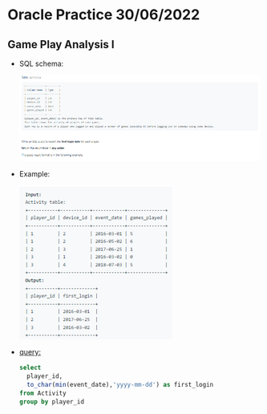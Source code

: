 # Oracle Practice 30/06/2022

## Game Play Analysis I

- SQL schema:

  ![game_play_analysis_1_sql_schema](../img_sql_schema/6/30_game_play_analysis_1_sql_schema.png)

- Example:

  ![game_play_analysis_1](../img_example/6/30_game_play_analysis_1.png)

- <ins>query:</ins>
  ```sql
  select
    player_id,
    to_char(min(event_date),'yyyy-mm-dd') as first_login
  from Activity
  group by player_id
  ```
